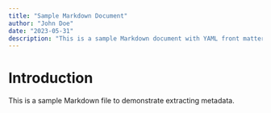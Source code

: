 ```yaml
---
title: "Sample Markdown Document"
author: "John Doe"
date: "2023-05-31"
description: "This is a sample Markdown document with YAML front matter."
---
```

# Introduction
This is a sample Markdown file to demonstrate extracting metadata.